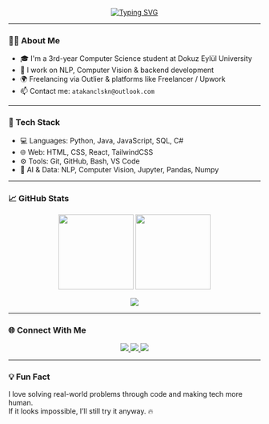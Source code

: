 <!-- Profil Yazı Makinesi Animasyonu -->
<p align="center">
  <a href="https://github.com/atakanclskn">
    <img src="https://readme-typing-svg.demolab.com?font=Fira+Code&size=22&pause=1000&color=F72585&center=true&vCenter=true&width=500&lines=Hi+I'm+Atakan+%F0%9F%91%8B;Freelance+Developer+%7C+AI+Data+Contributor;CS+Student+%7C+Backend+%7C+NLP+%7C+CV;Always+Learning+%26+Building+Things+That+Matter" alt="Typing SVG" />
  </a>
</p>

---

### 👨‍💻 About Me

- 🎓 I'm a 3rd-year Computer Science student at Dokuz Eylül University  
- 🤖 I work on NLP, Computer Vision & backend development  
- 🌍 Freelancing via Outlier & platforms like Freelancer / Upwork  
- 📫 Contact me: `atakanclskn@outlook.com`

---

### 🔧 Tech Stack

- 💻 Languages: Python, Java, JavaScript, SQL, C#  
- 🌐 Web: HTML, CSS, React, TailwindCSS  
- ⚙️ Tools: Git, GitHub, Bash, VS Code  
- 🧠 AI & Data: NLP, Computer Vision, Jupyter, Pandas, Numpy  

---

### 📈 GitHub Stats

<p align="center">
  <img src="https://github-readme-stats.vercel.app/api?username=atakanclskn&show_icons=true&theme=tokyonight&hide=prs,issues&custom_title=My+GitHub+Stats" height="150"/>
  <img src="https://github-readme-stats.vercel.app/api/top-langs/?username=atakanclskn&layout=compact&theme=tokyonight&langs_count=6&custom_title=Languages+I+Use" height="150"/>
</p>

<p align="center">
  <img src="https://github-profile-summary-cards.vercel.app/api/cards/profile-details?username=atakanclskn&theme=tokyonight" />
</p>

---

### 🌐 Connect With Me

<p align="center">
  <a href="https://www.linkedin.com/in/atakanclskn/" target="_blank">
    <img src="https://img.shields.io/badge/LinkedIn-0A66C2?style=for-the-badge&logo=linkedin&logoColor=white"/>
  </a>
  <a href="mailto:atakanclskn@outlook.com">
    <img src="https://img.shields.io/badge/Email-D14836?style=for-the-badge&logo=gmail&logoColor=white"/>
  </a>
  <a href="https://twitter.com/atakanchalaskan" target="_blank">
  <img src="https://img.shields.io/badge/X-000000?style=for-the-badge&logo=x&logoColor=white"/>
</a>
</p>

---

### 💡 Fun Fact

I love solving real-world problems through code and making tech more human.  
If it looks impossible, I’ll still try it anyway. 🔥

